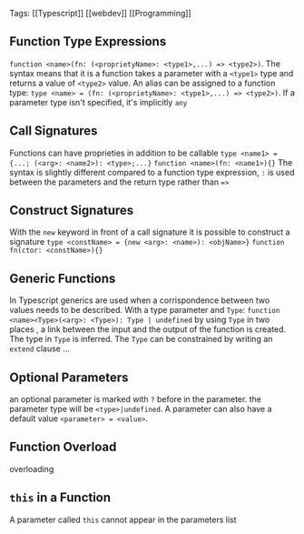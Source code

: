 Tags: [[Typescript]] [[webdev]] [[Programming]] 

## Function Type Expressions
`function <name>(fn: (<proprietyName>: <type1>,...) => <type2>)`. 
The syntax means that it is a function takes a parameter with a `<type1>` type and returns a value of `<type2>` value. An alias can be assigned to a function type: `type <name> = (fn: (<proprietyName>: <type1>,...) => <type2>)`.
If a parameter type isn't specified, it's implicitly `any`
## Call Signatures
Functions can have proprieties in addition to be callable 
`type <name1> = {...; (<arg>: <name2>): <type>;...}`
`function <name>(fn: <name1>){}`
The syntax is slightly different compared to a function type expression, `:` is used between the parameters and the return type rather than `=>`
## Construct Signatures
With the `new` keyword in front of a call signature it is possible to construct a signature
`type <constName> = {new <arg>: <name>): <objName>}`
`function fn(ctor: <constName>){}`
## Generic Functions
In Typescript generics are used when a corrispondence between two values needs to be described. With a type parameter and `Type`:
`function <name><Type>(<arg>: <Type>): Type | undefined`
by using `Type` in two places , a link between the input and the output of the function is created.
The type in `Type` is inferred.
The `Type` can be constrained by writing an `extend` clause
...
## Optional Parameters
an optional parameter is marked with `?` before in the parameter. the parameter type will be `<type>|undefined`. A parameter can also have a default value `<parameter> = <value>`.
## Function Overload
overloading
## `this` in a Function 
A parameter called `this` cannot appear in the parameters list

